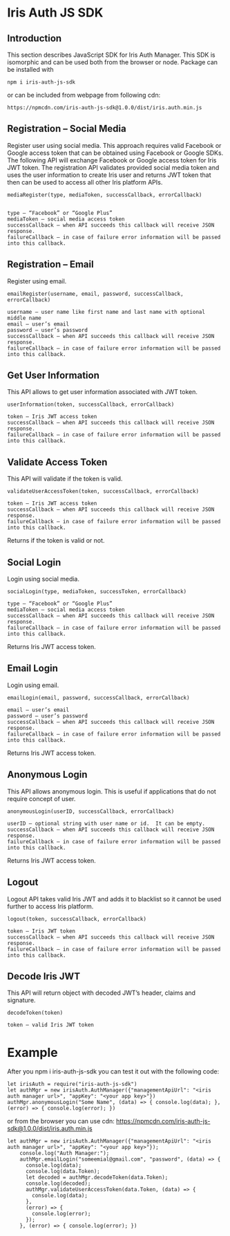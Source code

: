 # Iris Auth JS SDK
## Introduction
This section describes JavaScript SDK for Iris Auth Manager.  This SDK is isomorphic and can be used both from the browser or node.  Package can be installed with

```
npm i iris-auth-js-sdk
```

or can be included from webpage from following cdn:

```
https://npmcdn.com/iris-auth-js-sdk@1.0.0/dist/iris.auth.min.js
```

## Registration – Social Media
Register user using social media.  This approach requires valid Facebook or Google access token that can be obtained using Facebook or Google SDKs.  The following API will exchange Facebook or Google access token for Iris JWT token.  The registration API validates provided social media token and uses the user information to create Iris user and returns JWT token that then can be used to access all other Iris platform APIs.

```
mediaRegister(type, mediaToken, successCallback, errorCallback)


type – “Facebook” or “Google Plus”
mediaToken – social media access token
successCallback – when API succeeds this callback will receive JSON response.
failureCallback – in case of failure error information will be passed into this callback.
```

## Registration – Email
Register using email.

```
emailRegister(username, email, password, successCallback, errorCallback)

username – user name like first name and last name with optional middle name
email – user’s email
password – user’s password
successCallback – when API succeeds this callback will receive JSON response.
failureCallback – in case of failure error information will be passed into this callback.
```

## Get User Information
This API allows to get user information associated with JWT token.

```
userInformation(token, successCallback, errorCallback)

token – Iris JWT access token
successCallback – when API succeeds this callback will receive JSON response.
failureCallback – in case of failure error information will be passed into this callback.
```

## Validate Access Token
This API will validate if the token is valid.

```
validateUserAccessToken(token, successCallback, errorCallback)

token – Iris JWT access token
successCallback – when API succeeds this callback will receive JSON response.
failureCallback – in case of failure error information will be passed into this callback.
```

Returns if the token is valid or not.

## Social Login
Login using social media.

```
socialLogin(type, mediaToken, successToken, errorCallback)

type – “Facebook” or “Google Plus”
mediaToken – social media access token
successCallback – when API succeeds this callback will receive JSON response.
failureCallback – in case of failure error information will be passed into this callback.
```

Returns Iris JWT access token.

## Email Login
Login using email.

```
emailLogin(email, password, successCallback, errorCallback)

email – user’s email
password – user’s password
successCallback – when API succeeds this callback will receive JSON response.
failureCallback – in case of failure error information will be passed into this callback.
```

Returns Iris JWT access token.

## Anonymous Login
This API allows anonymous login.  This is useful if applications that do not require concept of user.

```
anonymousLogin(userID, successCallback, errorCallback)

userID – optional string with user name or id.  It can be empty.
successCallback – when API succeeds this callback will receive JSON response.
failureCallback – in case of failure error information will be passed into this callback.
```


Returns Iris JWT access token.

## Logout
Logout API takes valid Iris JWT and adds it to blacklist so it cannot be used further to access Iris platform.

```
logout(token, successCallback, errorCallback)

token – Iris JWT token
successCallback – when API succeeds this callback will receive JSON response.
failureCallback – in case of failure error information will be passed into this callback.
```

## Decode Iris JWT
This API will return object with decoded JWT’s header, claims and signature.

```
decodeToken(token)

token – valid Iris JWT token
```
# Example
After you npm i iris-auth-js-sdk you can test it out with the following code:

```
let irisAuth = require("iris-auth-js-sdk")
let authMgr = new irisAuth.AuthManager({"managementApiUrl": "<iris auth manager url>", "appKey": "<your app key>"})
authMgr.anonymousLogin("Some Name", (data) => { console.log(data); }, (error) => { console.log(error); })
```

or from the browser you can use cdn: https://npmcdn.com/iris-auth-js-sdk@1.0.0/dist/iris.auth.min.js

```
let authMgr = new irisAuth.AuthManager({"managementApiUrl": "<iris auth manager url>", "appKey": "<your app key>"});
    console.log("Auth Manager:");
    authMgr.emailLogin("someemial@gmail.com", "password", (data) => {
      console.log(data);
      console.log(data.Token);
      let decoded = authMgr.decodeToken(data.Token);
      console.log(decoded);
      authMgr.validateUserAccessToken(data.Token, (data) => {
        console.log(data);
      },
      (error) => {
        console.log(error);
      });
    }, (error) => { console.log(error); })
```
